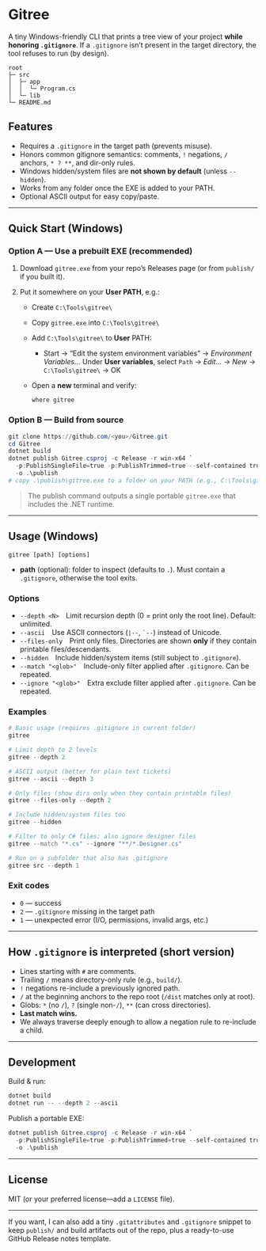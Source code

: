 
# Gitree

A tiny Windows-friendly CLI that prints a tree view of your project **while honoring `.gitignore`**.
If a `.gitignore` isn’t present in the target directory, the tool refuses to run (by design).

```
root
├─ src
│  ├─ app
│  │  └─ Program.cs
│  └─ lib
└─ README.md
```

## Features

* Requires a `.gitignore` in the target path (prevents misuse).
* Honors common gitignore semantics: comments, `!` negations, `/` anchors, `* ? **`, and dir-only rules.
* Windows hidden/system files are **not shown by default** (unless `--hidden`).
* Works from any folder once the EXE is added to your PATH.
* Optional ASCII output for easy copy/paste.

---

## Quick Start (Windows)

### Option A — Use a prebuilt EXE (recommended)

1. Download `gitree.exe` from your repo’s Releases page (or from `publish/` if you built it).
2. Put it somewhere on your **User PATH**, e.g.:

   * Create `C:\Tools\gitree\`
   * Copy `gitree.exe` into `C:\Tools\gitree\`
   * Add `C:\Tools\gitree\` to **User** PATH:

     * Start → “Edit the system environment variables” → *Environment Variables…*
       Under **User variables**, select `Path` → *Edit…* → *New* → `C:\Tools\gitree\` → OK
   * Open a **new** terminal and verify:

     ```
     where gitree
     ```

### Option B — Build from source

```powershell
git clone https://github.com/<you>/Gitree.git
cd Gitree
dotnet build
dotnet publish Gitree.csproj -c Release -r win-x64 `
  -p:PublishSingleFile=true -p:PublishTrimmed=true --self-contained true `
  -o .\publish
# copy .\publish\gitree.exe to a folder on your PATH (e.g., C:\Tools\gitree\)
```

> The publish command outputs a single portable `gitree.exe` that includes the .NET runtime.

---

## Usage (Windows)

```
gitree [path] [options]
```

* **path** (optional): folder to inspect (defaults to `.`).
  Must contain a `.gitignore`, otherwise the tool exits.

### Options

* `--depth <N>` Limit recursion depth (0 = print only the root line). Default: unlimited.
* `--ascii` Use ASCII connectors (`|--`, `` `-- ``) instead of Unicode.
* `--files-only` Print only files. Directories are shown **only** if they contain printable files/descendants.
* `--hidden` Include hidden/system items (still subject to `.gitignore`).
* `--match "<glob>"` Include-only filter applied after `.gitignore`. Can be repeated.
* `--ignore "<glob>"` Extra exclude filter applied after `.gitignore`. Can be repeated.

### Examples

```powershell
# Basic usage (requires .gitignore in current folder)
gitree

# Limit depth to 2 levels
gitree --depth 2

# ASCII output (better for plain text tickets)
gitree --ascii --depth 3

# Only files (show dirs only when they contain printable files)
gitree --files-only --depth 2

# Include hidden/system files too
gitree --hidden

# Filter to only C# files; also ignore designer files
gitree --match "*.cs" --ignore "**/*.Designer.cs"

# Run on a subfolder that also has .gitignore
gitree src --depth 1
```

### Exit codes

* `0` — success
* `2` — `.gitignore` missing in the target path
* `1` — unexpected error (I/O, permissions, invalid args, etc.)

---

## How `.gitignore` is interpreted (short version)

* Lines starting with `#` are comments.
* Trailing `/` means directory-only rule (e.g., `build/`).
* `!` negations re-include a previously ignored path.
* `/` at the beginning anchors to the repo root (`/dist` matches only at root).
* Globs: `*` (no `/`), `?` (single non-`/`), `**` (can cross directories).
* **Last match wins.**
* We always traverse deeply enough to allow a negation rule to re-include a child.

---

## Development

Build & run:

```powershell
dotnet build
dotnet run -- --depth 2 --ascii
```

Publish a portable EXE:

```powershell
dotnet publish Gitree.csproj -c Release -r win-x64 `
  -p:PublishSingleFile=true -p:PublishTrimmed=true --self-contained true `
  -o .\publish
```

---

## License

MIT (or your preferred license—add a `LICENSE` file).

---

If you want, I can also add a tiny `.gitattributes` and `.gitignore` snippet to keep `publish/` and build artifacts out of the repo, plus a ready-to-use GitHub Release notes template.
